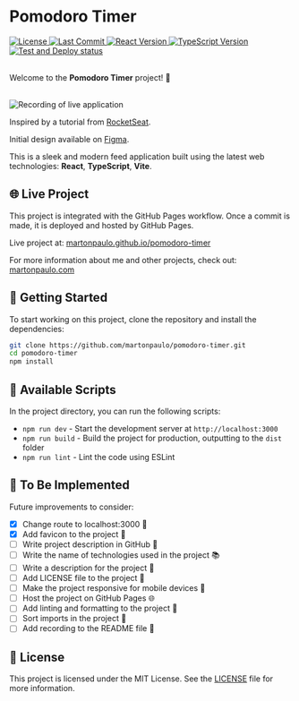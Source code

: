 # Pomodoro Timer

<div>
  <a href="https://github.com/martonpaulo/pomodoro-timer/blob/main/LICENSE">
    <img
      src="https://img.shields.io/github/license/martonpaulo/pomodoro-timer"
      alt="License"
    />
  </a>
  
  <a href="https://github.com/martonpaulo/pomodoro-timer/commits/main/">
    <img
      src="https://img.shields.io/github/last-commit/martonpaulo/pomodoro-timer"
      alt="Last Commit"
    />
  </a>
  
  <a href="https://github.com/martonpaulo/pomodoro-timer/blob/main/package.json">
    <img
      src="https://img.shields.io/github/package-json/dependency-version/martonpaulo/pomodoro-timer/react"
      alt="React Version"
    />
  </a>
  
  <a href="https://github.com/search?q=repo%3Amartonpaulo%2Fpomodoro-timer++language%3ATypeScript">
    <img
      src="https://img.shields.io/github/package-json/dependency-version/martonpaulo/pomodoro-timer/dev/typescript"
      alt="TypeScript Version"
    />
  </a>
</div>

<div>
  <a href="https://github.com/martonpaulo/pomodoro-timer/actions/workflows/deploy.yml">
    <img
      src="https://github.com/martonpaulo/pomodoro-timer/actions/workflows/deploy.yml/badge.svg"
      alt="Test and Deploy status"
    />
  </a>
</div>

<br />

Welcome to the **Pomodoro Timer** project! 🚀

<br />

<img alt="Recording of live application" src="public/recording.gif" />

<br />

Inspired by a tutorial from [RocketSeat](https://www.rocketseat.com.br/).

Initial design available on [Figma](https://www.figma.com/design/4tCa5znwYHpmT0bYGQp8u1/Pomodoro-Timer).

This is a sleek and modern feed application built using the latest web technologies: **React**, **TypeScript**, **Vite**.

## 🌐 Live Project

This project is integrated with the GitHub Pages workflow. Once a commit is made, it is deployed and hosted by GitHub Pages.

Live project at: [martonpaulo.github.io/pomodoro-timer](https://martonpaulo.github.io/pomodoro-timer)

For more information about me and other projects, check out: [martonpaulo.com](https://martonpaulo.com)

## 🚀 Getting Started

To start working on this project, clone the repository and install the dependencies:

```bash
git clone https://github.com/martonpaulo/pomodoro-timer.git
cd pomodoro-timer
npm install
```

## 📜 Available Scripts

In the project directory, you can run the following scripts:

- `npm run dev` - Start the development server at `http://localhost:3000`
- `npm run build` - Build the project for production, outputting to the `dist` folder
- `npm run lint` - Lint the code using ESLint

## 🔧 To Be Implemented

Future improvements to consider:

- [x] Change route to localhost:3000 🚦
- [x] Add favicon to the project 🌟
- [ ] Write project description in GitHub 📝
- [ ] Write the name of technologies used in the project 📚
- [ ] Write a description for the project 📝
- [ ] Add LICENSE file to the project 📜
- [ ] Make the project responsive for mobile devices 📱
- [ ] Host the project on GitHub Pages 🌐
- [ ] Add linting and formatting to the project 🧹
- [ ] Sort imports in the project 🧩
- [ ] Add recording to the README file 📸

## 📄 License

This project is licensed under the MIT License. See the [LICENSE](LICENSE) file for more information.
